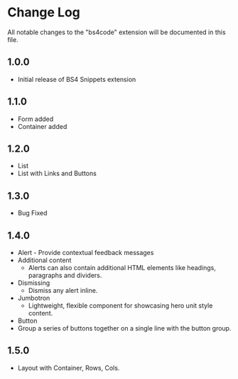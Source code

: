 # Change Log
All notable changes to the "bs4code" extension will be documented in this file.

## 1.0.0
-  Initial release of BS4 Snippets extension
## 1.1.0
- Form added
- Container added

## 1.2.0
- List
- List with Links and Buttons

## 1.3.0
- Bug Fixed

## 1.4.0
- Alert - Provide contextual feedback messages
- Additional content
    - Alerts can also contain additional HTML elements like headings, paragraphs and dividers.
- Dismissing
    - Dismiss any alert inline.
- Jumbotron
    - Lightweight, flexible component for showcasing hero unit style content.
- Button
- Group a series of buttons together on a single line with the button group.

## 1.5.0
- Layout with Container, Rows, Cols.